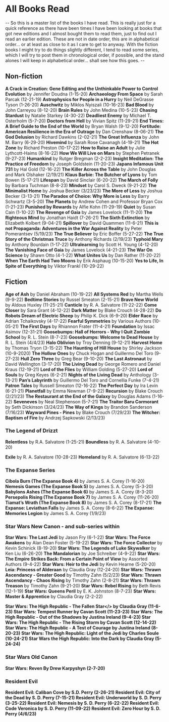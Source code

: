 # All Books Read
-- So this is a master list of the books I have read. This is really just for a quick reference as there have been times I have been looking at books that got new editions and I almost bought them to read them, just to find out I read an earlier edition. These are not in date order, this are in alphabetical order... or at least as close to it as I care to get to anyway.
With the fiction books I might try to do things slightly different, I tend to read some series, which I will try to post them in chronological order, if possible, and the stand alones I will keep in alphabetical order... shall see how this goes. --

## Non-fiction
<b>A Crack in Creation: Gene Editing and the Unthinkable Power to Control Evolution</b> by Jennifer Doudna (1-15-20)
<b>Archaeology From Space</b> by Sarah Parcak (12-21-19)
<b>Astrophysics for People in a Hurry</b> by Neil DeGrasse Tyson (1-26-20)
<b>Auschwitz</b> by Miklos Nyiszali (10-16-23)
<b>Bad Blood</b> by John Carreyou (8-12-20)
<b>Brain Rules</b> by John Medina (10-5-23)
<b>Chasing Stardust</b> by Natalie Starkey (4-30-22)
<b>Deadliest Enemy</b> by Michael T. Osterholm (5-7-20)
<b>Doctors from Hell</b> by Vivian Spitz (11-29-21)
<b>End Times: A Brief Guide to the End of the World</b> by Bryan Walsh (9-12-20)
<b>Fortitude: American Resilience in the Era of Outrage</b> by Dan Crenshaw (8-06-21)
<b>The God Delusion</b> by Richard Dawkins (2-02-21)
<b>The Great Influenza</b> by John M. Barry (6-29-20)
<b>Hivemind</b> by Sarah Rose Cavanagh (4-19-21)
<b>The Hot Zone</b> by Richard Preston (10-17-22)
<b>How to Raise an Adult</b> by Julie Lythcott-Haims (8-16-22)
<b>How We Will Live on Mars</b> by Stephen Petranek (9-27-23)
<b>Humankind</b> by Rutger Bregman (2-2-23)
<b>Insight Meditation: The Practice of Freedom</b> by Joseph Goldstein (11-20-23)
<b>Japans Infamous Unit 731</b> by Hal Gold (12-16-22)
<b>The Killer Across the Table</b> by John Douglas and Mark Olshaker (2/19/21)
<b>Klaus Barbie: The Butcher of Lyons</b> by Tom Bowen (5-17-21)
<b>Lifespan</b> by David Sinclair (6-20-22)
<b>The March of Folly</b> by Barbara Tuchman (8-8-23)
<b>Mindset</b> by Carol S. Dweck (9-21-22)
<b>The Minimalist Home</b> by Joshua Becker (3/23/23)
<b>The More of Less</b> by Joshua Becker (3-13-21)
<b>The Paradox of Choice: Why More is Less</b> by Barry Schwartz (3-5-20)
<b>The Planets</b> by Andrew Cohen and Professor Bryan Cox (1-21-23)
<b>Punished by Rewards</b> by Alfie Kohn (11-29-19)
<b>Quiet</b> by Susan Cain (1-10-22)
<b>The Revenge of Gaia</b> by James Lovelock (11-11-20)
<b>The Righteous Mind</b> by Jonathan Haidt (7-26-21)
<b>The Sixth Extinction</b> by Elizabeth Kolbert (9-04-21)
<b>Spillover</b> by David Quammen (11-6-21)
<b>This is not Propaganda: Adventures in the War Against Reality</b> by Peter Pomerantsev (5/19/23)
<b>The True Believer</b> by Eric Boffer (5-27-22)
<b>The True Story of the Christmas Truce</b> by Anthony Richards (2/19/23)
<b>Typhoid Mary</b> by Anthony Bourdain (1-17-22)
<b>Ultralearning</b> by Scott H. Young (4-12-20)
<b>The Vanishing Face of Gaia</b> by James Lovelock (4-21-23)
<b>The War On Science</b> by Shawn Otto (4-1-22)
<b>What Unites Us</b> by Dan Rather (11-20-22)
<b>When The Earth Had Two Moons</b> by Erik Asphaug (10-15-20)
<b>Yes to Life, In Spite of Everything</b> by Viktor Frankl (10-29-22)



## Fiction
<b>Age of Ash</b> by Daniel Abraham (10-19-22)
<b>All Systems Red</b> by Martha Wells (9-9-22)
<b>Bedtime Stories</b> by Russel Smeaton (2-15-21)
<b>Brave New World</b> by Aldous Huxley (11-25-21)
<b>Canticle</b> by R. A. Salvatore (11-22-22)
<b>Come Closer</b> by Sara Grant (4-12-22)
<b>Dark Matter</b> by Blake Crouch (4-28-22)
<b>Do Robots Dream of Electric Sheep</b> by Philip K. Dick (6-9-20)
<b>Elder Race</b> by Adrian Tchaikovsky (4-17-22)
<b>Fearful Symmetries</b> by Various Authors (10-05-21)
<b>The First Days</b> by Rhiannon Frater (11-4-21)
<b>Foundation</b> by Issac Asimov (12-31-21)
<b>Goosebumps: Hall of Horrors - Why I Quit Zombie School</b> by R. L. Stein (8-7-23)
<b>Goosebumps: Welcome to Dead House</b> by R. L. Stein (4/4/23)
<b>Halo Oblivion</b> by Troy Denning (9-12-21)
<b>Harvest Home</b> by Thomas Tryon (3-15-22)
<b>The Haunting of Hill House</b> by Shirley Jackson (10-9-2020)
<b>The Hollow Ones</b> by Chuck Hogan and Guillermo Del Toro (9-27-23)
<b>Hull Zero Three</b> by Greg Bear (9-10-20)
<b>The Last Astronaut</b> by David Wellington (3-17-20)
<b>The Living Dead</b> by George Romero and Daniel Kraus (12-19-21)
<b>Lord of the Flies</b> by William Golding (5-27-20)
<b>Lord of Souls</b> by Greg Keyes (6-2-21)
<b>Nights of the Living Dead</b> by Anthology (3-13-21)
<b>Pan’s Labyrinth</b> by Guillermo Del Toro and Cornellia Funke (7-4-21)
<b>Patron Tales</b> by Russell Smeaton  (12-16-22)
<b>The Perfect Day</b> by Ira Levin (6-21-21)
<b>Planetfall</b> by Emma Newman (7-9-22)
<b>Recursion</b> by Blake Crouch (2/21/23)
<b>The Restaurant at the End of the Galaxy</b> by Douglas Adams (1-16-22)
<b>Seveneves</b> by Neal Stephenson (5-7-21)
<b>The Traitor Baru Cormorant</b> by Seth Dickinson (3/24/23)
<b>The Way of Kings</b> by Brandon Sanderson (7/16/23)
<b>Wayward Pines - Pines</b> by Blake Crouch (7/29/23)
<b>The Witcher: Baptism of Fire</b> by Andrzej Sapkowski (2/13/23)

### The Legend of Drizzt
<b>Relentless</b> by R.A. Salvatore (1-25-21)
<b>Boundless</b> by R. A. Salvatore (4-10-20)

<b>Exile</b> by R. A. Salvatore (10-28-23)
<b>Homeland</b> by R. A. Salvatore (6-13-22)

### The Expanse Series
<b>Cibola Burn (The Expanse Book 4)</b> by James S. A. Corey (1-16-20)
<b>Nemesis Games (The Expanse Book 5)</b> by James S. A. Corey (5-3-20)
<b>Babylons Ashes (The Expanse Book 6)</b> by James S. A. Corey (8-3-20)
<b>Persepolis Rising (The Expanse Book 7)</b> by James S. A. Corey (11-26-20)
<b>Tiamat’s Wrath (The Expanse Book 8)</b> by James S. A. Corey (8-17-21)
<b>The Expanse: Leviathan Falls</b> by James S. A. Corey (8-6-22)
<b>The Expanse: Memories Legion</b> by James S. A. Corey (1/9/23)

### Star Wars New Canon - and sub-series within
<b>Star Wars: The Last Jedi</b> by Jason Fry (6-1-22)
<b>Star Wars: The Force Awakens</b> by Alan Dean Foster (5-19-22)
<b>Star Wars: The Force Collector</b> by Kevin Schinick (8-19-20)
<b>Star Wars: The Legends of Luke Skywalker</b> by Ken Liu (6-26-20)
<b>The Mandalorian</b> by Joe Schreiber (4-9-22)
<b>Star Wars: The Empire Strikes Back: From a Certain Point of View</b> by Assorted Authors (9-4-22)
<b>Star Wars: Heir to the Jedi</b> by Kevin Hearne (5-20-20)
<b>Leia: Princess of Alderaan</b> by Claudia Gray (12-24-20)
<b>Star Wars: Thrawn Ascendancy - Greater Good</b> by Timothy Zahn (5/2/23)
<b>Star Wars: Thrawn Ascendancy - Chaos Rising</b> by Timothy Zahn (2-8-21)
<b>Star Wars: Thrawn Treason</b> by Timothy Zahn (9-21-20)
<b>Star Wars: Rebel Rising</b> by Beth Revis (12-1-19)
<b>Star Wars: Queens Peril</b> by E. K. Johnston (8-7-23)
<b>Star Wars: Master & Apprentice</b> by Claudia Gray (2-2-22)

<b>Star Wars: The High Republic - The Fallen Star</> by Claudia Gray (11-6-23)
<b>Star Wars: Tempest Runner</b> by Cavan Scott (11-23-23)
<b>Star Wars: The High Republic - Out of the Shadows</b> by Justina Ireland (9-4-23)
<b>Star Wars: The High Republic - The Rising Storm</b> by Cavan Scott (12-14-22)
<b>Star Wars: The High Republic - A Test of Courage</b> by Justina Ireland (8-20-23)
<b>Star Wars: The High Republic: Light of the Jedi</b> by Charles Soule (10-24-21)
<b>Star Wars the High Republic: Into the Dark</b> by Claudia Gray (5-24-24)

### Star Wars Old Canon
<b>Star Wars: Reven</b> By Drew Karpyshyn (2-7-20)

### Resident Evil
<b>Resident Evil: Caliban Cove</b> by S.D. Perry (2-26-21)
<b>Resident Evil: City of the Dead</b> by S. D. Perry (7-15-21)
<b>Resident Evil: Underworld</b> by S. D. Perry (3-25-22)
<b>Resident Evil: Nemesis</b> by S. D. Perry (6-22-22)
<b>Resident Evil: Code Veronica</b> by S. D. Perry (11-09-22)
<b>Resident Evil: Zero Hour</b> by S. D. Perry (4/6/23)
